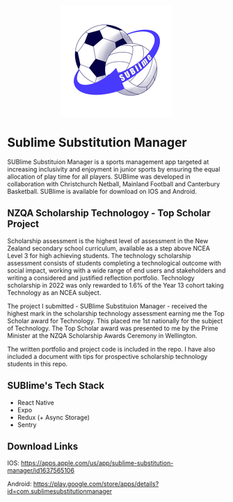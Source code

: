 <p align="center">
  <img width="256" height="256" src="https://github.com/tomedwrds/SUBlime-Substition-Manager/blob/master/subapp/assets/iconsmall.png">
</p>

# Sublime Substitution Manager
SUBlime Substituion Manager is a sports management app targeted at increasing inclusivity and enjoyment in junior sports by ensuring the equal allocation of play time for all players. SUBlime was developed in collaboration with Christchurch Netball, Mainland Football and Canterbury Basketball. SUBlime is available for download on IOS and Android.

## NZQA Scholarship Technologoy - Top Scholar Project
Scholarship assessment is the highest level of assessment in the New Zealand secondary school curriculum, available as a step above NCEA Level 3 for high achieving students. The technology scholarship assessment consists of students completing a technological outcome with social impact, working with a wide range of end users and stakeholders and writing a considered and justified reflection portfolio. Technology scholarship in 2022 was only rewarded to 1.6% of the Year 13 cohort taking Technology as an NCEA subject.

The project I submitted - SUBlime Substituion Manager - received the highest mark in the scholarship technology assessment earning me the Top Scholar award for Technology. This placed me 1st nationally for the subject of Technology. The Top Scholar award was presented to me by the Prime Minister at the NZQA Scholarship Awards Ceremony in Wellington. 

The written portfolio and project code is included in the repo. I have also included a document with tips for prospective scholarship technology students in this repo.

## SUBlime's Tech Stack 
- React Native
- Expo
- Redux (+ Async Storage)
- Sentry

## Download Links
IOS: https://apps.apple.com/us/app/sublime-substitution-manager/id1637565106

Android: https://play.google.com/store/apps/details?id=com.sublimesubstitutionmanager
